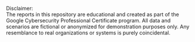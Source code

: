 Disclaimer:  
The reports in this repository are educational and created as part of the Google Cybersecurity Professional Certificate program. All data and scenarios are fictional or anonymized for demonstration purposes only. Any resemblance to real organizations or systems is purely coincidental.

